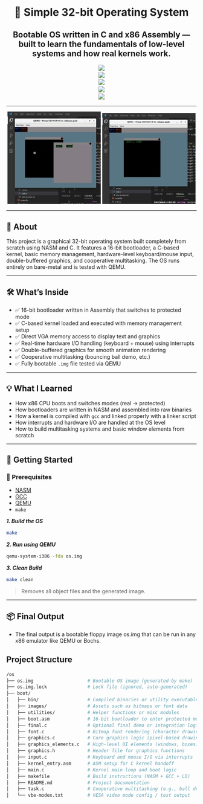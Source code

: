 <div align="center">

# 🧠 Simple 32-bit Operating System

## Bootable OS written in C and x86 Assembly — built to learn the fundamentals of low-level systems and how real kernels work.

![](https://img.shields.io/badge/C-007ACC?style=for-the-badge&logo=c&logoColor=white)  
![](https://img.shields.io/badge/x86_Assembly-4CAF50?style=for-the-badge&logo=assemblyscript&logoColor=white)  
![](https://img.shields.io/badge/NASM-000000?style=for-the-badge&logo=gnubash&logoColor=white)  
![](https://img.shields.io/badge/QEMU-FF5722?style=for-the-badge&logo=qemu&logoColor=white)  
![](https://img.shields.io/badge/Makefile-FFD700?style=for-the-badge&logo=gnubash&logoColor=black)

</div>

---

<div align="center">
  <!-- Replace with your actual paths if adding screenshots -->
  <img src="images/img1.png" width="49%" />
  <img src="images/img2.png" width="49%" /> 
</div>

---

## 📘 About

This project is a graphical 32-bit operating system built completely from scratch using NASM and C. It features a 16-bit bootloader, a C-based kernel, basic memory management, hardware-level keyboard/mouse input, double-buffered graphics, and cooperative multitasking. The OS runs entirely on bare-metal and is tested with QEMU.

---

## 🛠️ What’s Inside

- ✅ 16-bit bootloader written in Assembly that switches to protected mode
- ✅ C-based kernel loaded and executed with memory management setup
- ✅ Direct VGA memory access to display text and graphics
- ✅ Real-time hardware I/O handling (keyboard + mouse) using interrupts
- ✅ Double-buffered graphics for smooth animation rendering
- ✅ Cooperative multitasking (bouncing ball demo, etc.)
- ✅ Fully bootable `.img` file tested via QEMU

---

## 💡 What I Learned

- How x86 CPU boots and switches modes (real → protected)
- How bootloaders are written in NASM and assembled into raw binaries
- How a kernel is compiled with `gcc` and linked properly with a linker script
- How interrupts and hardware I/O are handled at the OS level
- How to build multitasking systems and basic window elements from scratch

---

## 🚀 Getting Started

### 🔧 Prerequisites

- [NASM](https://www.nasm.us/)
- [GCC](https://gcc.gnu.org/)
- [QEMU](https://www.qemu.org/)
- `make`

**_1. Build the OS_**

```bash
make
```

**_2. Run using QEMU_**

```bash
qemu-system-i386 -fda os.img
```

**_3. Clean Build_**

```bash
make clean
```

> Removes all object files and the generated image.

---

## 📦 Final Output

- The final output is a bootable floppy image os.img that can be run in any x86 emulator like QEMU or Bochs.

## Project Structure

```bash
/os
├── os.img                    # Bootable OS image (generated by make)
├── os.img.lock               # Lock file (ignored, auto-generated)
├── boot/
│   ├── bin/                  # Compiled binaries or utility executables
│   ├── images/               # Assets such as bitmaps or font data
│   ├── utilities/            # Helper functions or misc modules
│   ├── boot.asm              # 16-bit bootloader to enter protected mode
│   ├── final.c               # Optional final demo or integration logic
│   ├── font.c                # Bitmap font rendering (character drawing)
│   ├── graphics.c            # Core graphics logic (pixel-based drawing)
│   ├── graphics_elements.c   # High-level UI elements (windows, boxes)
│   ├── graphics.h            # Header file for graphics functions
│   ├── input.c               # Keyboard and mouse I/O via interrupts
│   ├── kernel_entry.asm      # ASM setup for C kernel handoff
│   ├── main.c                # Kernel main loop and boot logic
│   ├── makefile              # Build instructions (NASM + GCC + LD)
│   ├── README.md             # Project documentation
│   ├── task.c                # Cooperative multitasking (e.g., ball demo)
│   └── vbe-modex.txt         # VESA video mode config / test output
```
